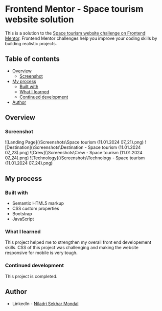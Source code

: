 # Frontend Mentor - Space tourism website solution

This is a solution to the [Space tourism website challenge on Frontend Mentor](https://www.frontendmentor.io/challenges/space-tourism-multipage-website-gRWj1URZ3). Frontend Mentor challenges help you improve your coding skills by building realistic projects. 

## Table of contents

- [Overview](#overview)
  - [Screenshot](#screenshot)
- [My process](#my-process)
  - [Built with](#built-with)
  - [What I learned](#what-i-learned)
  - [Continued development](#continued-development)
- [Author](#author)

## Overview

### Screenshot

![Landing Page](\Screenshots\Space tourism (11.01.2024 07_21).png)
![Destination](\Screenshots\Destination - Space tourism (11.01.2024 07_23).png)
![Crew](\Screenshots\Crew - Space tourism (11.01.2024 07_24).png)
![Technology](\Screenshots\Technology - Space tourism (11.01.2024 07_24).png)


## My process

### Built with

- Semantic HTML5 markup
- CSS custom properties
- Bootstrap
- JavaScript


### What I learned

This project helped me to strengthen my overall front end developement skills. CSS of this project was challenging and making the website responsive for mobile is very tough.

### Continued development

This project is completed.

## Author

- LinkedIn - [Niladri Sekhar Mondal](https://www.linkedin.com/in/niladri-sekhar-mondal-118b0a204/)
